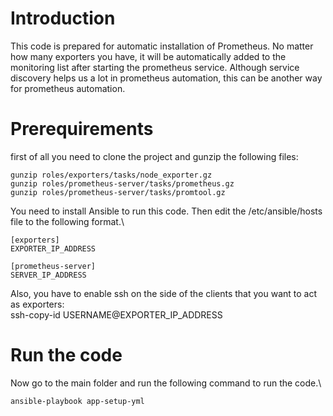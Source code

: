 # Introduction

This code is prepared for automatic installation of Prometheus. No matter how many exporters you have, it will be automatically added to the monitoring list after starting the prometheus service. Although service discovery helps us a lot in prometheus automation, this can be another way for prometheus automation.

# Prerequirements
first of all you need to clone the project and  gunzip the following files:
```
gunzip roles/exporters/tasks/node_exporter.gz
gunzip roles/prometheus-server/tasks/prometheus.gz
gunzip roles/prometheus-server/tasks/promtool.gz
```
You need to install Ansible to run this code. Then edit the /etc/ansible/hosts file to the following format.\
```
[exporters]
EXPORTER_IP_ADDRESS

[prometheus-server]
SERVER_IP_ADDRESS 
```

Also, you have to enable ssh on the side of the clients that you want to act as exporters:\
ssh-copy-id USERNAME@EXPORTER_IP_ADDRESS
# Run the code
Now go to the main folder and run the following command to run the code.\
```
ansible-playbook app-setup-yml
```
